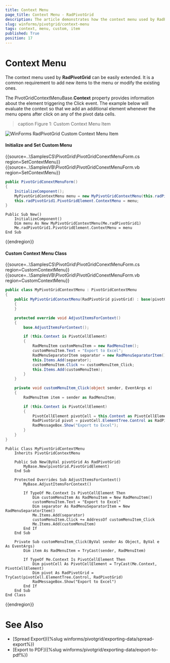 ```yaml
---
title: Context Menu
page_title: Context Menu - RadPivotGrid
description: The article demonstrates how the context menu used by RadPivotGrid can be customized and new items added to it.
slug: winforms/pivotgrid/context-menu
tags: context, menu, custom, item
published: True
position: 17
---
```


# Context Menu

The context menu used by **RadPivotGrid** can be easily extended. It is a common requirement to add new items to the menu or modify the existing ones.

The PivotGridContextMenuBase.**Context** property provides information about the element triggering the Click event. The example below will evaluate the context so that we add an additional element whenever the menu opens after click on any of the pivot data cells. 

>caption Figure 1: Custom Context Menu Item

![WinForms RadPivotGrid Custom Context Menu Item](images/pivotgrid-context-menu001.gif)

#### Initialize and Set Custom Menu

{{source=..\SamplesCS\PivotGrid\PivotGridConextMenuForm.cs region=SetContextMenu}} 
{{source=..\SamplesVB\PivotGrid\PivotGridConextMenuForm.vb region=SetContextMenu}}
````C#
public PivotGridConextMenuForm()
{
    InitializeComponent();
    MyPivotGridContextMenu menu = new MyPivotGridContextMenu(this.radPivotGrid1);
    this.radPivotGrid1.PivotGridElement.ContextMenu = menu;
}

````
````VB.NET
Public Sub New()
    InitializeComponent()
    Dim menu As New MyPivotGridContextMenu(Me.radPivotGrid1)
    Me.radPivotGrid1.PivotGridElement.ContextMenu = menu
End Sub

````



{{endregion}}


#### Custom Context Menu Class 

{{source=..\SamplesCS\PivotGrid\PivotGridConextMenuForm.cs region=CustomContextMenu}} 
{{source=..\SamplesVB\PivotGrid\PivotGridConextMenuForm.vb region=CustomContextMenu}}
````C#
public class MyPivotGridContextMenu : PivotGridContextMenu
{
    public MyPivotGridContextMenu(RadPivotGrid pivotGrid) : base(pivotGrid.PivotGridElement)
    {
    }

    protected override void AdjustItemsForContext()
    {
        base.AdjustItemsForContext();

        if (this.Context is PivotCellElement)
        {
            RadMenuItem customMenuItem = new RadMenuItem();
            customMenuItem.Text = "Export to Excel";
            RadMenuSeparatorItem separator = new RadMenuSeparatorItem();
            this.Items.Add(separator);
            customMenuItem.Click += customMenuItem_Click;
            this.Items.Add(customMenuItem);
        }
    }

    private void customMenuItem_Click(object sender, EventArgs e)
    {
        RadMenuItem item = sender as RadMenuItem;

        if (this.Context is PivotCellElement)
        {
            PivotCellElement pivotCell = this.Context as PivotCellElement;
            RadPivotGrid pivot = pivotCell.ElementTree.Control as RadPivotGrid;
            RadMessageBox.Show("Export to Excel");
        }
    }
}

````
````VB.NET
Public Class MyPivotGridContextMenu
    Inherits PivotGridContextMenu

    Public Sub New(ByVal pivotGrid As RadPivotGrid)
        MyBase.New(pivotGrid.PivotGridElement)
    End Sub

    Protected Overrides Sub AdjustItemsForContext()
        MyBase.AdjustItemsForContext()

        If TypeOf Me.Context Is PivotCellElement Then
            Dim customMenuItem As RadMenuItem = New RadMenuItem()
            customMenuItem.Text = "Export to Excel"
            Dim separator As RadMenuSeparatorItem = New RadMenuSeparatorItem()
            Me.Items.Add(separator)
            customMenuItem.Click += AddressOf customMenuItem_Click
            Me.Items.Add(customMenuItem)
        End If
    End Sub

    Private Sub customMenuItem_Click(ByVal sender As Object, ByVal e As EventArgs)
        Dim item As RadMenuItem = TryCast(sender, RadMenuItem)

        If TypeOf Me.Context Is PivotCellElement Then
            Dim pivotCell As PivotCellElement = TryCast(Me.Context, PivotCellElement)
            Dim pivot As RadPivotGrid = TryCast(pivotCell.ElementTree.Control, RadPivotGrid)
            RadMessageBox.Show("Export to Excel")
        End If
    End Sub
End Class

````



{{endregion}}

# See Also

* [Spread Export]({%slug winforms/pivotgrid/exporting-data/spread-export%})
* [Export to PDF]({%slug winforms/pivotgrid/exporting-data/export-to-pdf%})
